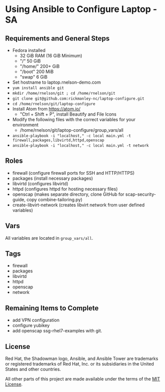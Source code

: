 # Using Ansible to Configure Laptop - SA

## Requirements and General Steps
- Fedora installed
  - 32 GiB RAM (16 GiB Minimum)
  - "/" 50 GiB
  - "/home/" 200+ GiB
  - "/boot" 200 MiB
  - "swap" 6 GiB
- Set hostname to laptop.rnelson-demo.com
- `yum install ansible git`
- `mkdir /home/rnelson/git ; cd /home/rnelson/git`
- `git clone git@github.com:rickmanley-nc/laptop-configure.git`
- `cd /home/rnelson/git/laptop-configure`
- Install Atom from <https://atom.io/>
  - "Ctrl + Shift + P", install Beautify and File Icons
- Modify the following files with the correct variables for your environment
  - /home/rnelson/git/laptop-configure/group_vars/all
- `ansible-playbook -i "localhost," -c local main.yml -t firewall,packages,libvirtd,httpd,openscap`
- `ansible-playbook -i "localhost," -c local main.yml -t network`

## Roles

- firewall (configure firewall ports for SSH and HTTP/HTTPS)
- packages (install necessary packages)
- libvirtd (configures libvirtd)
- httpd (configures httpd for hosting necessary files)
- openscap (makes separate directory, clone GitHub for scap-security-guide, copy combine-tailoring.py)
- create-libvirt-network (creates libvirt network from user defined variables)

## Vars

All variables are located in `group_vars/all`.

## Tags

- firewall
- packages
- libvirtd
- httpd
- openscap
- network

## Remaining Items to Complete

- add VPN configuration
- configure yubikey
- add openscap ssg-rhel7-examples with git.

## License

Red Hat, the Shadowman logo, Ansible, and Ansible Tower are trademarks or registered trademarks of Red Hat, Inc. or its subsidiaries in the United States and other countries.

All other parts of this project are made available under the terms of the [MIT License](LICENSE).
